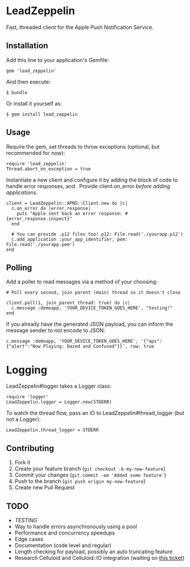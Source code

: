 # LeadZeppelin

Fast, threaded client for the Apple Push Notification Service.

## Installation

Add this line to your application's Gemfile:

    gem 'lead_zeppelin'

And then execute:

    $ bundle

Or install it yourself as:

    $ gem install lead_zeppelin

## Usage

Require the gem, set threads to throw exceptions (optional, but recommended for now):

    require 'lead_zeppelin'
    Thread.abort_on_exception = true
    
Instantiate a new client and configure it by adding the block of code to handle error responses, and . Provide client.on\_error _before adding applications_.

    client = LeadZeppelin::APNS::Client.new do |c|
      c.on_error do |error_response|
        puts "Apple sent back an error response: #{error_response.inspect}"
      end
      
      # You can provide .p12 files too! p12: File.read('./yourapp.p12')
      c.add_application :your_app_identifier, pem: File.read('./yourapp.pem')
    end

## Polling

Add a poller to read messages via a method of your choosing:

    # Poll every second, join parent (main) thread so it doesn't close
    
    client.poll(1, join_parent_thread: true) do |c|
      c.message :demoapp, 'YOUR_DEVICE_TOKEN_GOES_HERE', "testing!"
    end

If you already have the generated JSON payload, you can inform the message sender to not encode to JSON:

    c.message :demoapp, 'YOUR_DEVICE_TOKEN_GOES_HERE', '{"aps":{"alert":"Now Playing: Dazed and Confused"}}', raw: true

# Logging

LeadZeppelin#logger takes a Logger class:

    require 'logger'
    LeadZeppelin.logger = Logger.new(STDERR)

To watch the thread flow, pass an IO to LeadZeppelin#thread_logger (but not a Logger):

    LeadZeppelin.thread_logger = STDERR

## Contributing

1. Fork it
2. Create your feature branch (`git checkout -b my-new-feature`)
3. Commit your changes (`git commit -am 'Added some feature'`)
4. Push to the branch (`git push origin my-new-feature`)
5. Create new Pull Request

## TODO

* *TESTING*
* Way to handle errors asynchronously using a pool
* Performance and concurrency speedups
* Edge cases
* Documentation (code level and regular)
* Length checking for payload, possibly an auto truncating feature
* Research Celluloid and Celluloid::IO integration (waiting on [this ticket](https://github.com/celluloid/celluloid-io/pull/11))